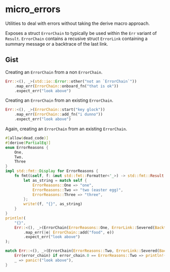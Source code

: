 # micro_errors

Utilities to deal with errors without taking the derive macro approach.

Exposes a struct `ErrorChain` to typically be used within the `Err` variant of `Result`. `ErrorChain` contains a recusive struct `ErrorLink` containing a summary message or a backtrace of the last link.

## Gist

Creating an `ErrorChain` from a non `ErrorChain`.

```rust
Err::<(), _>(std::io::Error::other("not an `ErrorChain`"))
    .map_err(ErrorChain::onboard_fn("that is ok"))
    .expect_err("look above")
```

Creating an `ErrorChain` from an existing `ErrorChain`.

```rust
Err::<(), _>(ErrorChain::start("key glock"))
    .map_err(ErrorChain::add_fn("i dunno"))
    .expect_err("look above")
```

Again, creating an `ErrorChain` from an existing `ErrorChain`.

```rust
#[allow(dead_code)]
#[derive(PartialEq)]
enum ErrorReasons {
    One,
    Two,
    Three
}
impl std::fmt::Display for ErrorReasons {
    fn fmt(&self, f: &mut std::fmt::Formatter<'_>) -> std::fmt::Result {
        let as_string = match self {
            ErrorReasons::One => "one",
            ErrorReasons::Two => "two (easter egg)",
            ErrorReasons::Three => "three",
        }; 
        write!(f, "{}", as_string)
    }
}
println!(
    "{}", 
    Err::<(), _>(ErrorChain(ErrorReasons::One, ErrorLink::Severed(Backtrace::capture())))
        .map_err(|e| ErrorChain::add("food", e))
        .expect_err("look above")
);

match Err::<(), _>(ErrorChain(ErrorReasons::Two, ErrorLink::Severed(Backtrace::capture()))) {
    Err(error_chain) if error_chain.0 == ErrorReasons::Two => println!("{}", error_chain),
    _ => panic!("look above"),
}
```
